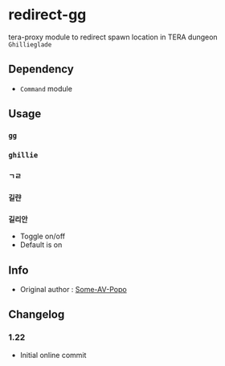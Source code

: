 # redirect-gg
tera-proxy module to redirect spawn location in TERA dungeon `Ghillieglade`

## Dependency
- `Command` module

## Usage
### `gg`
### `ghillie` 
### `ㄱㄹ`
### `길랸`
### `길리안`
- Toggle on/off
- Default is on

## Info
- Original author : [Some-AV-Popo](https://github.com/Some-AV-Popo)

## Changelog
### 1.22
- Initial online commit
